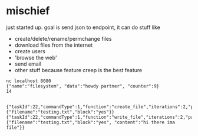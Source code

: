 # mischief

just started up.
goal is send json to endpoint, it can do stuff like

* create/delete/rename/permchange files
* download files from the internet
* create users
* 'browse the web'
* send email
* other stuff because feature creep is the best feature

```
nc localhost 8080
{"name":"filesystem", "data":"howdy partner", "counter":9}
14


{"taskId":22,"commandType":1,"function":"create_file","iterations":2,"params":{"filename":"testing.txt","block":"yes"}}
{"taskId":22,"commandType":1,"function":"write_file","iterations":2,"params":{"filename":"testing.txt","block":"yes", "content":"hi there ima file"}}
```
